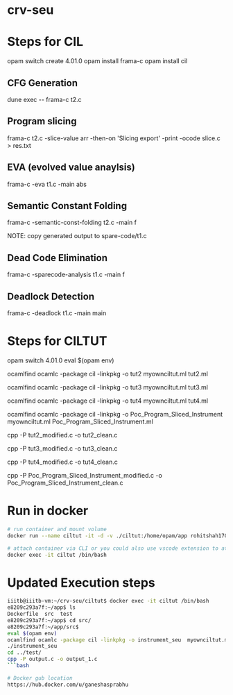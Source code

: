 # crv-seu

# Steps for CIL

opam switch create 4.01.0
opam install frama-c
opam install cil

## CFG Generation

dune exec -- frama-c t2.c

## Program slicing

frama-c t2.c -slice-value arr -then-on 'Slicing export' -print -ocode slice.c > res.txt

## EVA (evolved value anaylsis)

frama-c -eva t1.c -main abs

## Semantic Constant Folding

frama-c -semantic-const-folding t2.c -main f

NOTE: copy generated output to spare-code/t1.c

## Dead Code Elimination

frama-c -sparecode-analysis t1.c -main f

## Deadlock Detection

frama-c -deadlock t1.c -main main

# Steps for CILTUT

opam switch 4.01.0
eval $(opam env)

ocamlfind ocamlc -package cil -linkpkg -o tut2 myownciltut.ml tut2.ml

ocamlfind ocamlc -package cil -linkpkg -o tut3 myownciltut.ml tut3.ml

ocamlfind ocamlc -package cil -linkpkg -o tut4 myownciltut.ml tut4.ml

ocamlfind ocamlc -package cil -linkpkg -o Poc_Program_Sliced_Instrument myownciltut.ml Poc_Program_Sliced_Instrument.ml

<!-- another terminal -->

cpp -P tut2_modified.c -o tut2_clean.c

cpp -P tut3_modified.c -o tut3_clean.c

cpp -P tut4_modified.c -o tut4_clean.c

cpp -P Poc_Program_Sliced_Instrument_modified.c -o Poc_Program_Sliced_Instrument_clean.c

# Run in docker

```bash
# run container and mount volume
docker run --name ciltut -it -d -v ./ciltut:/home/opam/app rohitshah1706/ciltut:latest

# attach container via CLI or you could also use vscode extension to attach to container
docker exec -it ciltut /bin/bash
```

# Updated Execution steps
```bash
iiitb@iiitb-vm:~/crv-seu/ciltut$ docker exec -it ciltut /bin/bash
e8209c293a7f:~/app$ ls
Dockerfile  src  test
e8209c293a7f:~/app$ cd src/
e8209c293a7f:~/app/src$ 
eval $(opam env)
ocamlfind ocamlc -package cil -linkpkg -o instrument_seu  myownciltut.ml instrument_seu.ml
./instrument_seu
cd ../test/
cpp -P output.c -o output_1.c
```bash

# Docker gub location
https://hub.docker.com/u/ganeshasprabhu
